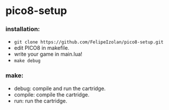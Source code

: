 # pico8-setup

### installation:

- ```git clone https://github.com/FelipeIzolan/pico8-setup.git```
- edit PICO8 in makefile.
- write your game in main.lua!
- ```make debug```

### make:

- debug: compile and run the cartridge.
- compile: compile the cartridge.
- run: run the cartridge.
